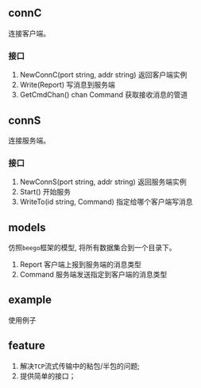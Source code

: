 ## connC
连接客户端。
### 接口
1. NewConnC(port string, addr string)
返回客户端实例
2. Write(Report)
写消息到服务端
3. GetCmdChan() chan Command
获取接收消息的管道
## connS
连接服务端。
### 接口
1. NewConnS(port string, addr string)
返回服务端实例
2. Start()
开始服务
3. WriteTo(id string, Command)
指定给哪个客户端写消息
## models
仿照`beego`框架的模型, 将所有数据集合到一个目录下。
1. Report
客户端上报到服务端的消息类型
2. Command
服务端发送指定到客户端的消息类型
## example
使用例子
## feature
1. 解决`TCP`流式传输中的粘包/半包的问题;
2. 提供简单的接口；